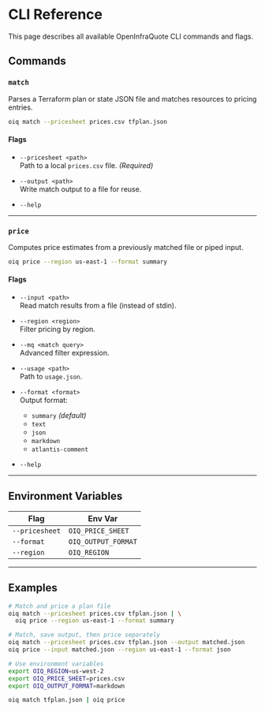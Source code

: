 # CLI Reference

This page describes all available OpenInfraQuote CLI commands and flags.

## Commands

### `match`

Parses a Terraform plan or state JSON file and matches resources to pricing entries.

```bash
oiq match --pricesheet prices.csv tfplan.json
```

#### Flags

- `--pricesheet <path>`  
  Path to a local `prices.csv` file. *(Required)*

- `--output <path>`  
  Write match output to a file for reuse.

- `--help`

---

### `price`

Computes price estimates from a previously matched file or piped input.

```bash
oiq price --region us-east-1 --format summary
```

#### Flags

- `--input <path>`  
  Read match results from a file (instead of stdin).

- `--region <region>`  
  Filter pricing by region.

- `--mq <match query>`  
  Advanced filter expression.

- `--usage <path>`  
  Path to `usage.json`.

- `--format <format>`  
  Output format:
    - `summary` *(default)*
    - `text`
    - `json`
    - `markdown`
    - `atlantis-comment`

- `--help`

---

## Environment Variables

| Flag               | Env Var             |
|--------------------|---------------------|
| `--pricesheet`     | `OIQ_PRICE_SHEET`   |
| `--format`         | `OIQ_OUTPUT_FORMAT` |
| `--region`         | `OIQ_REGION`        |

---

## Examples

```bash
# Match and price a plan file
oiq match --pricesheet prices.csv tfplan.json | \
  oiq price --region us-east-1 --format summary

# Match, save output, then price separately
oiq match --pricesheet prices.csv tfplan.json --output matched.json
oiq price --input matched.json --region us-east-1 --format json

# Use environment variables
export OIQ_REGION=us-west-2
export OIQ_PRICE_SHEET=prices.csv
export OIQ_OUTPUT_FORMAT=markdown

oiq match tfplan.json | oiq price
```
